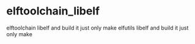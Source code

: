 # elftoolchain_libelf
elftoolchain libelf and build it just only make 
elfutils libelf and build it just only make
